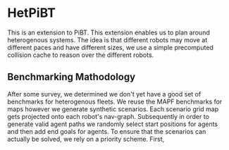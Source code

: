 # HetPiBT

This is an extension to PiBT. This extension enables us to plan around heterogenous systems.
The idea is that different robots may move at different paces and have different sizes, we use a simple
precomputed collision cache to reason over the different robots.

## Benchmarking Mathodology

After some survey, we determined we don't yet have a good set of benchmarks for heterogenous fleets. We reuse the MAPF
benchmarks for maps however we generate synthetic scenarios. Each scenario grid map gets projected onto each robot's nav-graph.
Subsequently in order to generate valid agent paths we randomly select start positions for agents and then add end goals for agents.
To ensure that the scenarios can actually be solved, we rely on a priority scheme. First,